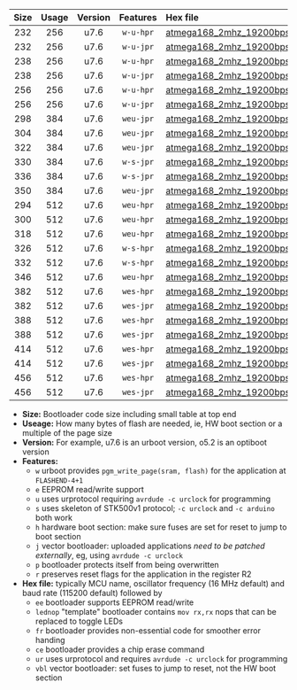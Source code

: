 |Size|Usage|Version|Features|Hex file|
|:-:|:-:|:-:|:-:|:--|
|232|256|u7.6|`w-u-hpr`|[atmega168_2mhz_19200bps_ur.hex](https://raw.githubusercontent.com/stefanrueger/urboot/main/atmega168_2mhz_19200bps_ur.hex)|
|232|256|u7.6|`w-u-jpr`|[atmega168_2mhz_19200bps_ur_vbl.hex](https://raw.githubusercontent.com/stefanrueger/urboot/main/atmega168_2mhz_19200bps_ur_vbl.hex)|
|238|256|u7.6|`w-u-hpr`|[atmega168_2mhz_19200bps_lednop_ur.hex](https://raw.githubusercontent.com/stefanrueger/urboot/main/atmega168_2mhz_19200bps_lednop_ur.hex)|
|238|256|u7.6|`w-u-jpr`|[atmega168_2mhz_19200bps_lednop_ur_vbl.hex](https://raw.githubusercontent.com/stefanrueger/urboot/main/atmega168_2mhz_19200bps_lednop_ur_vbl.hex)|
|256|256|u7.6|`w-u-hpr`|[atmega168_2mhz_19200bps_lednop_fr_ur.hex](https://raw.githubusercontent.com/stefanrueger/urboot/main/atmega168_2mhz_19200bps_lednop_fr_ur.hex)|
|256|256|u7.6|`w-u-jpr`|[atmega168_2mhz_19200bps_lednop_fr_ur_vbl.hex](https://raw.githubusercontent.com/stefanrueger/urboot/main/atmega168_2mhz_19200bps_lednop_fr_ur_vbl.hex)|
|298|384|u7.6|`weu-jpr`|[atmega168_2mhz_19200bps_ee_ur_vbl.hex](https://raw.githubusercontent.com/stefanrueger/urboot/main/atmega168_2mhz_19200bps_ee_ur_vbl.hex)|
|304|384|u7.6|`weu-jpr`|[atmega168_2mhz_19200bps_ee_lednop_ur_vbl.hex](https://raw.githubusercontent.com/stefanrueger/urboot/main/atmega168_2mhz_19200bps_ee_lednop_ur_vbl.hex)|
|322|384|u7.6|`weu-jpr`|[atmega168_2mhz_19200bps_ee_lednop_fr_ur_vbl.hex](https://raw.githubusercontent.com/stefanrueger/urboot/main/atmega168_2mhz_19200bps_ee_lednop_fr_ur_vbl.hex)|
|330|384|u7.6|`w-s-jpr`|[atmega168_2mhz_19200bps_vbl.hex](https://raw.githubusercontent.com/stefanrueger/urboot/main/atmega168_2mhz_19200bps_vbl.hex)|
|336|384|u7.6|`w-s-jpr`|[atmega168_2mhz_19200bps_lednop_vbl.hex](https://raw.githubusercontent.com/stefanrueger/urboot/main/atmega168_2mhz_19200bps_lednop_vbl.hex)|
|350|384|u7.6|`weu-jpr`|[atmega168_2mhz_19200bps_ee_lednop_fr_ce_ur_vbl.hex](https://raw.githubusercontent.com/stefanrueger/urboot/main/atmega168_2mhz_19200bps_ee_lednop_fr_ce_ur_vbl.hex)|
|294|512|u7.6|`weu-hpr`|[atmega168_2mhz_19200bps_ee_ur.hex](https://raw.githubusercontent.com/stefanrueger/urboot/main/atmega168_2mhz_19200bps_ee_ur.hex)|
|300|512|u7.6|`weu-hpr`|[atmega168_2mhz_19200bps_ee_lednop_ur.hex](https://raw.githubusercontent.com/stefanrueger/urboot/main/atmega168_2mhz_19200bps_ee_lednop_ur.hex)|
|318|512|u7.6|`weu-hpr`|[atmega168_2mhz_19200bps_ee_lednop_fr_ur.hex](https://raw.githubusercontent.com/stefanrueger/urboot/main/atmega168_2mhz_19200bps_ee_lednop_fr_ur.hex)|
|326|512|u7.6|`w-s-hpr`|[atmega168_2mhz_19200bps.hex](https://raw.githubusercontent.com/stefanrueger/urboot/main/atmega168_2mhz_19200bps.hex)|
|332|512|u7.6|`w-s-hpr`|[atmega168_2mhz_19200bps_lednop.hex](https://raw.githubusercontent.com/stefanrueger/urboot/main/atmega168_2mhz_19200bps_lednop.hex)|
|346|512|u7.6|`weu-hpr`|[atmega168_2mhz_19200bps_ee_lednop_fr_ce_ur.hex](https://raw.githubusercontent.com/stefanrueger/urboot/main/atmega168_2mhz_19200bps_ee_lednop_fr_ce_ur.hex)|
|382|512|u7.6|`wes-hpr`|[atmega168_2mhz_19200bps_ee.hex](https://raw.githubusercontent.com/stefanrueger/urboot/main/atmega168_2mhz_19200bps_ee.hex)|
|382|512|u7.6|`wes-jpr`|[atmega168_2mhz_19200bps_ee_vbl.hex](https://raw.githubusercontent.com/stefanrueger/urboot/main/atmega168_2mhz_19200bps_ee_vbl.hex)|
|388|512|u7.6|`wes-hpr`|[atmega168_2mhz_19200bps_ee_lednop.hex](https://raw.githubusercontent.com/stefanrueger/urboot/main/atmega168_2mhz_19200bps_ee_lednop.hex)|
|388|512|u7.6|`wes-jpr`|[atmega168_2mhz_19200bps_ee_lednop_vbl.hex](https://raw.githubusercontent.com/stefanrueger/urboot/main/atmega168_2mhz_19200bps_ee_lednop_vbl.hex)|
|414|512|u7.6|`wes-hpr`|[atmega168_2mhz_19200bps_ee_lednop_fr.hex](https://raw.githubusercontent.com/stefanrueger/urboot/main/atmega168_2mhz_19200bps_ee_lednop_fr.hex)|
|414|512|u7.6|`wes-jpr`|[atmega168_2mhz_19200bps_ee_lednop_fr_vbl.hex](https://raw.githubusercontent.com/stefanrueger/urboot/main/atmega168_2mhz_19200bps_ee_lednop_fr_vbl.hex)|
|456|512|u7.6|`wes-hpr`|[atmega168_2mhz_19200bps_ee_lednop_fr_ce.hex](https://raw.githubusercontent.com/stefanrueger/urboot/main/atmega168_2mhz_19200bps_ee_lednop_fr_ce.hex)|
|456|512|u7.6|`wes-jpr`|[atmega168_2mhz_19200bps_ee_lednop_fr_ce_vbl.hex](https://raw.githubusercontent.com/stefanrueger/urboot/main/atmega168_2mhz_19200bps_ee_lednop_fr_ce_vbl.hex)|

- **Size:** Bootloader code size including small table at top end
- **Useage:** How many bytes of flash are needed, ie, HW boot section or a multiple of the page size
- **Version:** For example, u7.6 is an urboot version, o5.2 is an optiboot version
- **Features:**
  + `w` urboot provides `pgm_write_page(sram, flash)` for the application at `FLASHEND-4+1`
  + `e` EEPROM read/write support
  + `u` uses urprotocol requiring `avrdude -c urclock` for programming
  + `s` uses skeleton of STK500v1 protocol; `-c urclock` and `-c arduino` both work
  + `h` hardware boot section: make sure fuses are set for reset to jump to boot section
  + `j` vector bootloader: uploaded applications *need to be patched externally*, eg, using `avrdude -c urclock`
  + `p` bootloader protects itself from being overwritten
  + `r` preserves reset flags for the application in the register R2
- **Hex file:** typically MCU name, oscillator frequency (16 MHz default) and baud rate (115200 default) followed by
  + `ee` bootloader supports EEPROM read/write
  + `lednop` "template" bootloader contains `mov rx,rx` nops that can be replaced to toggle LEDs
  + `fr` bootloader provides non-essential code for smoother error handing
  + `ce` bootloader provides a chip erase command
  + `ur` uses urprotocol and requires `avrdude -c urclock` for programming
  + `vbl` vector bootloader: set fuses to jump to reset, not the HW boot section
